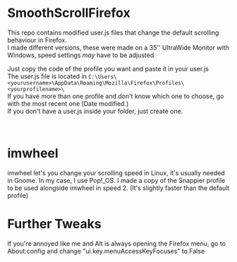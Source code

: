 # SmoothScrollFirefox

This repo contains modified user.js files that change the default scrolling behaviour in Firefox.<br>
I made different versions, these were made on a 35'' UltraWide Monitor with Windows, speed settings *may* have to be adjusted<br>

Just copy the code of the profile you want and paste it in your user.js<br>
The user.js file is located in `C:\Users\<yourusername>\AppData\Roaming\Mozilla\Firefox\Profiles\<yourprofilename>\`<br>
If you have more than one profile and don't know which one to choose, go with the most recent one (Date modified.)<br>
If you don't have a user.js inside your folder, just create one.

<br>

# imwheel

imwheel let's you change your scrolling speed in Linux, it's usually needed in Gnome. In my case, I use Pop!_OS.
I made a copy of the Snappier profile to be used alongside imwheel in speed 2. (It's slightly faster than the default profile)

# Further Tweaks

If you're annoyed like me and Alt is always opening the Firefox menu, go to About:config and change "ui.key.menuAccessKeyFocuses" to False
